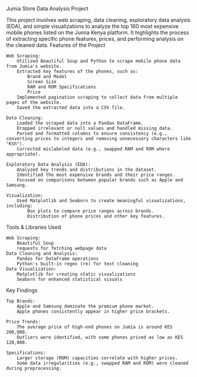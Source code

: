 Jumia Store Data Analysis Project

This project involves web scraping, data cleaning, exploratory data analysis (EDA), and simple visualizations to analyze the top 160 most expensive mobile phones listed on the Jumia Kenya platform. It highlights the process of extracting specific phone features, prices, and performing analysis on the cleaned data.
Features of the Project

    Web Scraping:
        Utilized Beautiful Soup and Python to scrape mobile phone data from Jumia's website.
        Extracted key features of the phones, such as:
            Brand and Model
            Screen Size
            RAM and ROM Specifications
            Price
        Implemented pagination scraping to collect data from multiple pages of the website.
        Saved the extracted data into a CSV file.

    Data Cleaning:
        Loaded the scraped data into a Pandas DataFrame.
        Dropped irrelevant or null values and handled missing data.
        Parsed and formatted columns to ensure consistency (e.g., converting prices to integers and removing unnecessary characters like "KSh").
        Corrected mislabeled data (e.g., swapped RAM and ROM where appropriate).

    Exploratory Data Analysis (EDA):
        Analyzed key trends and distributions in the dataset.
        Identified the most expensive brands and their price ranges.
        Focused on comparisons between popular brands such as Apple and Samsung.

    Visualization:
        Used Matplotlib and Seaborn to create meaningful visualizations, including:
            Box plots to compare price ranges across brands.
            Distribution of phone prices and other key features.

Tools & Libraries Used

    Web Scraping:
        Beautiful Soup
        requests for fetching webpage data
    Data Cleaning and Analysis:
        Pandas for DataFrame operations
        Python's built-in regex (re) for text cleaning
    Data Visualization:
        Matplotlib for creating static visualizations
        Seaborn for enhanced statistical visuals

Key Findings

    Top Brands:
        Apple and Samsung dominate the premium phone market.
        Apple phones consistently appear in higher price brackets.

    Price Trends:
        The average price of high-end phones on Jumia is around KES 200,000.
        Outliers were identified, with some phones priced as low as KES 120,000.

    Specifications:
        Larger storage (ROM) capacities correlate with higher prices.
        Some data irregularities (e.g., swapped RAM and ROM) were cleaned during preprocessing.

        
